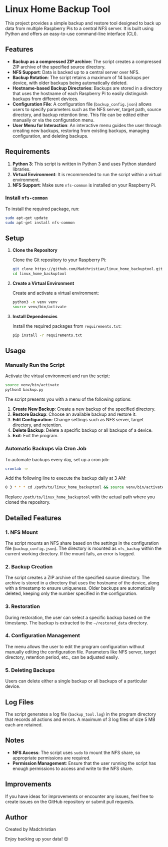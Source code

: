 # Linux Home Backup Tool

This project provides a simple backup and restore tool designed to back up data from multiple Raspberry Pis to a central NFS server. It is built using Python and offers an easy-to-use command-line interface (CLI).

## Features

- **Backup as a compressed ZIP archive**: The script creates a compressed ZIP archive of the specified source directory.
- **NFS Support**: Data is backed up to a central server over NFS.
- **Backup Rotation**: The script retains a maximum of 14 backups per device, with older backups being automatically deleted.
- **Hostname-based Backup Directories**: Backups are stored in a directory that uses the hostname of each Raspberry Pi to easily distinguish backups from different devices.
- **Configuration File**: A configuration file (`backup_config.json`) allows users to specify parameters such as the NFS server, target path, source directory, and backup retention time. This file can be edited either manually or via the configuration menu.
- **User Menu for Interaction**: An interactive menu guides the user through creating new backups, restoring from existing backups, managing configuration, and deleting backups.

## Requirements

1. **Python 3**: This script is written in Python 3 and uses Python standard libraries.
2. **Virtual Environment**: It is recommended to run the script within a virtual environment.
3. **NFS Support**: Make sure `nfs-common` is installed on your Raspberry Pi.

### Install `nfs-common`

To install the required package, run:

```sh
sudo apt-get update
sudo apt-get install nfs-common
```

## Setup

1. **Clone the Repository**

   Clone the Git repository to your Raspberry Pi:

   ```sh
   git clone https://github.com/Madchristian/linux_home_backuptool.git
   cd linux_home_backuptool
   ```

2. **Create a Virtual Environment**

   Create and activate a virtual environment:

   ```sh
   python3 -m venv venv
   source venv/bin/activate
   ```

3. **Install Dependencies**

   Install the required packages from `requirements.txt`:

   ```sh
   pip install -r requirements.txt
   ```

## Usage

### Manually Run the Script

Activate the virtual environment and run the script:

```sh
source venv/bin/activate
python3 backup.py
```

The script presents you with a menu of the following options:

1. **Create New Backup**: Create a new backup of the specified directory.
2. **Restore Backup**: Choose an available backup and restore it.
3. **Edit Configuration**: Change settings such as NFS server, target directory, and retention.
4. **Delete Backup**: Delete a specific backup or all backups of a device.
5. **Exit**: Exit the program.

### Automatic Backups via Cron Job

To automate backups every day, set up a cron job:

```sh
crontab -e
```

Add the following line to execute the backup daily at 3 AM:

```sh
0 3 * * * cd /path/to/linux_home_backuptool && source venv/bin/activate && /usr/bin/python3 backup.py backup --source /home/pi > /path/to/linux_home_backuptool/cronjob.log 2>&1
```

Replace `/path/to/linux_home_backuptool` with the actual path where you cloned the repository.

## Detailed Features

### 1. NFS Mount
The script mounts an NFS share based on the settings in the configuration file (`backup_config.json`). The directory is mounted as `nfs_backup` within the current working directory. If the mount fails, an error is logged.

### 2. Backup Creation
The script creates a ZIP archive of the specified source directory. The archive is stored in a directory that uses the hostname of the device, along with a timestamp to ensure uniqueness. Older backups are automatically deleted, keeping only the number specified in the configuration.

### 3. Restoration
During restoration, the user can select a specific backup based on the timestamp. The backup is extracted to the `~/restored_data` directory.

### 4. Configuration Management
The menu allows the user to edit the program configuration without manually editing the configuration file. Parameters like NFS server, target directory, retention period, etc., can be adjusted easily.

### 5. Deleting Backups
Users can delete either a single backup or all backups of a particular device.

## Log Files
The script generates a log file (`backup_tool.log`) in the program directory that records all actions and errors. A maximum of 3 log files of size 5 MB each are retained.

## Notes
- **NFS Access**: The script uses `sudo` to mount the NFS share, so appropriate permissions are required.
- **Permission Management**: Ensure that the user running the script has enough permissions to access and write to the NFS share.

## Improvements
If you have ideas for improvements or encounter any issues, feel free to create issues on the GitHub repository or submit pull requests.

## Author
Created by Madchristian

Enjoy backing up your data! 😊